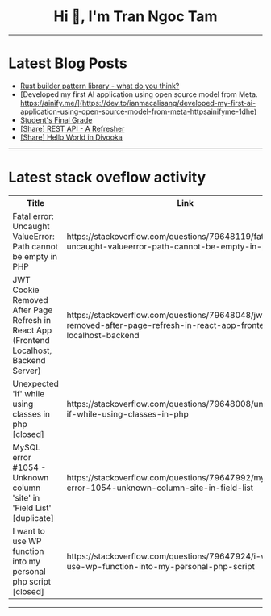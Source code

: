 <h1 align="center">Hi 👋, I'm Tran Ngoc Tam</h1>

---

# Latest Blog Posts 
<!-- BLOG-POST-LIST:START -->
- [Rust builder pattern library - what do you think?](https://dev.to/tomoikey/rust-builder-pattern-library-what-do-you-think-24c8)
- [Developed my first AI application using open source model from Meta. https://ainify.me/](https://dev.to/ianmacalisang/developed-my-first-ai-application-using-open-source-model-from-meta-httpsainifyme-1dhe)
- [Student&#39;s Final Grade](https://dev.to/maddiepst/students-final-grade-1ie3)
- [[Share] REST API - A Refresher](https://dev.to/methodox/share-rest-api-a-refresher-5i2)
- [[Share] Hello World in Divooka](https://dev.to/methodox/share-hello-world-in-divooka-l44)
<!-- BLOG-POST-LIST:END -->

---

# Latest stack oveflow activity
<table>
  <tr><th>Title</th><th>Link</th></tr>
  <!-- STACKOVERFLOW:START --><tr><td>Fatal error: Uncaught ValueError: Path cannot be empty in PHP</td><td>https://stackoverflow.com/questions/79648119/fatal-error-uncaught-valueerror-path-cannot-be-empty-in-php</td></tr><tr><td>JWT Cookie Removed After Page Refresh in React App &lpar;Frontend Localhost, Backend Server&rpar;</td><td>https://stackoverflow.com/questions/79648048/jwt-cookie-removed-after-page-refresh-in-react-app-frontend-localhost-backend</td></tr><tr><td>Unexpected &#39;if&#39; while using classes in php [closed]</td><td>https://stackoverflow.com/questions/79648008/unexpected-if-while-using-classes-in-php</td></tr><tr><td>MySQL error #1054 - Unknown column &#39;site&#39; in &#39;Field List&#39; [duplicate]</td><td>https://stackoverflow.com/questions/79647992/mysql-error-1054-unknown-column-site-in-field-list</td></tr><tr><td>I want to use WP function into my personal php script [closed]</td><td>https://stackoverflow.com/questions/79647924/i-want-to-use-wp-function-into-my-personal-php-script</td></tr><!-- STACKOVERFLOW:END -->
</table>

---


